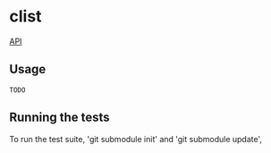 # clist

[API](clistlib/include/clist.h)

## Usage

    TODO
    
## Running the tests
To run the test suite, 'git submodule init' and 'git submodule update',

